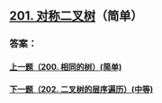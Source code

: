 ## [201. 对称二叉树](https://leetcode-cn.com/problems/merge-two-sorted-lists/)（简单）





### 答案：



#### [上一题（200. 相同的树）(简单)](https://github.com/sdwwld/leetCode/blob/master/src/main/java/com/wld/java/leetcode/leetCode0200.md)

#### [下一题（202. 二叉树的层序遍历）(中等)](https://github.com/sdwwld/leetCode/blob/master/src/main/java/com/wld/java/leetcode/leetCode0202.md)